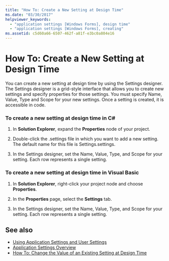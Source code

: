 ```yaml
---
title: "How To: Create a New Setting at Design Time"
ms.date: "03/30/2017"
helpviewer_keywords: 
  - "application settings [Windows Forms], design time"
  - "application settings [Windows Forms], creating"
ms.assetid: c5d60a66-6507-462f-a81f-e3bc0a804e16
---
```

# How To: Create a New Setting at Design Time
You can create a new setting at design time by using the Settings designer. The Settings designer is a grid-style interface that allows you to create new settings and specify properties for those settings. You must specify Name, Value, Type and Scope for your new settings. Once a setting is created, it is accessible in code.  
  
### To create a new setting at design time in C#  
  
1.  In **Solution Explorer**, expand the **Properties** node of your project.  
  
2.  Double-click the .settings file in which you want to add a new setting. The default name for this file is Settings.settings.  
  
3.  In the Settings designer, set the Name, Value, Type, and Scope for your setting. Each row represents a single setting.  
  
### To create a new setting at design time in Visual Basic  
  
1.  In **Solution Explorer**, right-click your project node and choose **Properties**.  
  
2.  In the **Properties** page, select the **Settings** tab.  
  
3.  In the Settings designer, set the Name, Value, Type, and Scope for your setting. Each row represents a single setting.  
  
## See also
- [Using Application Settings and User Settings](../../../../docs/framework/winforms/advanced/using-application-settings-and-user-settings.md)
- [Application Settings Overview](../../../../docs/framework/winforms/advanced/application-settings-overview.md)
- [How To: Change the Value of an Existing Setting at Design Time](../../../../docs/framework/winforms/advanced/how-to-change-the-value-of-an-existing-setting-at-design-time.md)
